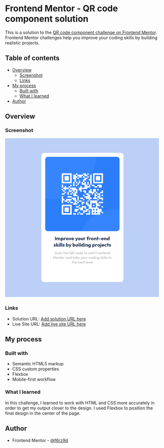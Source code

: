 # Frontend Mentor - QR code component solution

This is a solution to the [QR code component challenge on Frontend Mentor](https://www.frontendmentor.io/challenges/qr-code-component-iux_sIO_H). Frontend Mentor challenges help you improve your coding skills by building realistic projects. 

## Table of contents

- [Overview](#overview)
  - [Screenshot](#screenshot)
  - [Links](#links)
- [My process](#my-process)
  - [Built with](#built-with)
  - [What I learned](#what-i-learned)
- [Author](#author)

## Overview

### Screenshot

![](./design/screenshot.png)

### Links

- Solution URL: [Add solution URL here](https://github.com/farzad-bahadorifar/qr-code-component)
- Live Site URL: [Add live site URL here](https://farzad-bahadorifar.github.io/qr-code-component/)

## My process

### Built with

- Semantic HTML5 markup
- CSS custom properties
- Flexbox
- Mobile-first workflow

### What I learned

In this challenge, I learned to work with HTML and CSS more accurately in order to get my output closer to the design. I used Flexbox to position the final design in the center of the page.

## Author

- Frontend Mentor - [@f6rz9d](https://www.frontendmentor.io/profile/f6rz9d)